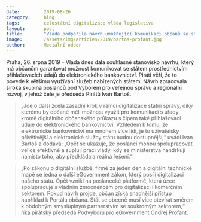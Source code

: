 ```yaml
---
date:         2019-08-26
category:     blog
tags:         celostátní digitalizace vláda legislativa
layout:       post
title:        "Vláda podpořila návrh umožňující komunikaci občanů se státem prostřednictvím bankovní identity"
image:        /assets/img/articles/2019/bartos-profant.jpg
author:       Mediální odbor
---
```



Praha, 26. srpna 2019 – Vláda dnes dala souhlasné stanovisko návrhu, který má občanům garantovat možnost komunikovat se státem prostřednictvím přihlašovacích údajů do elektronického bankovnictví. Piráti věří, že to povede k většímu využívání služeb nabízených státem. Návrh zpracovala široká skupina poslanců pod Výborem pro veřejnou správu a regionální rozvoj, v jehož čele je předseda Pirátů Ivan Bartoš.

> „Jde o další zcela zásadní krok v rámci digitalizace státní správy, díky kterému by občané měli možnost využít pro komunikaci s úřady kromě digitálního občanského průkazu s čipem také přihlašovací údaje do elektronického bankovnictví. Vzhledem k tomu, že elektronické bankovnictví má mnohem více lidí, je to uživatelsky přívětivější a elektronické služby státu budou dostupnější,“ uvádí Ivan Bartoš a dodává: „Opět se ukazuje, že poslanci mohou spolupracovat velice efektivně a suplují práci vlády, kdy se ministerstva handrkují namísto toho, aby předkládala reálná řešení.“

> „Po zákonu o digitální službě, firmě za jeden den a digitální technické mapě se jedná o další eGovernment zákon, který posílí digitalizaci našeho státu. Opět vznikl na poslanecké platformě, která úzce spolupracuje s vládním zmocněncem pro digitalizaci i komerčním sektorem. Pokud návrh projde, občan získá snadnější přístup například k Portálu občana. Stát se obecně musí více otevírat směrem k obdobným smysluplným partnerstvím se soukromým sektorem,“ říká pirátský předseda Podvýboru pro eGovernment Ondřej Profant.
